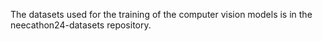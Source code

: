 The datasets used for the training of the computer vision models is in the neecathon24-datasets repository.
